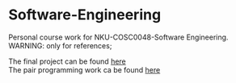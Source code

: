 # Software-Engineering
Personal course work for NKU-COSC0048-Software Engineering. WARNING: only for references;

The final project can be found [here](https://github.com/NK-MXD/SpringBootWebProject)  
The pair programming work ca be found [here](https://github.com/RachelCullen/2023SE-Sudoku)
